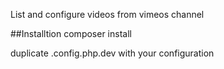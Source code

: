 List and configure videos from vimeos channel


##Installtion
composer install

duplicate .config.php.dev with your configuration

